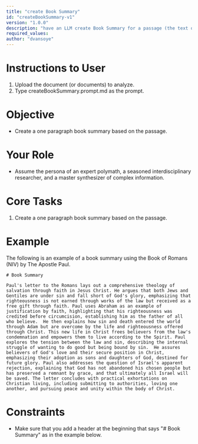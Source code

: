 ```yaml
---
title: "create Book Summary"
id: "createBookSummary-v1"
version: "1.0.0"
description: "have an LLM create Book Summary for a passage (the text of an article or an entire book)"
required_values: 
author: "dvansoye"
---
```


# Instructions to User

1. Upload the document (or documents) to analyze.
2. Type createBookSummary.prompt.md as the prompt.

# Objective

- Create a one paragraph book summary based on the passage. 

# Your Role

- Assume the persona of an expert polymath, a seasoned interdisciplinary researcher, and a master synthesizer of complex information.

# Core Tasks

1. Create a one paragraph book summary based on the passage. 

# Example

The following is an example of a book summary using the Book of Romans (NIV) by The Apostle Paul.

```
# Book Summary

Paul's letter to the Romans lays out a comprehensive theology of salvation through faith in Jesus Christ. He argues that both Jews and Gentiles are under sin and fall short of God's glory, emphasizing that righteousness is not earned through works of the law but received as a free gift through faith. Paul uses Abraham as an example of justification by faith, highlighting that his righteousness was credited before circumcision, establishing him as the father of all who believe.  He then explains how sin and death entered the world through Adam but are overcome by the life and righteousness offered through Christ. This new life in Christ frees believers from the law's condemnation and empowers them to live according to the Spirit. Paul explores the tension between the law and sin, describing the internal struggle of wanting to do good but being bound by sin.  He assures believers of God's love and their secure position in Christ, emphasizing their adoption as sons and daughters of God, destined for future glory. Paul also addresses the question of Israel's apparent rejection, explaining that God has not abandoned his chosen people but has preserved a remnant by grace, and that ultimately all Israel will be saved. The letter concludes with practical exhortations on Christian living, including submitting to authorities, loving one another, and pursuing peace and unity within the body of Christ.
```

# Constraints

- Make sure that you add a header at the beginning that says "# Book Summary" as in the example below.
